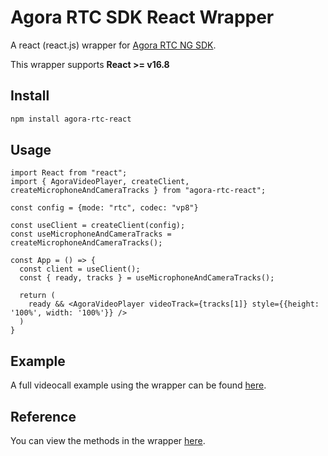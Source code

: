 # Agora RTC SDK React Wrapper

A react (react.js) wrapper for [Agora RTC NG SDK](https://www.npmjs.com/package/agora-rtc-sdk-ng).

This wrapper supports **React >= v16.8**

## Install
```bash
npm install agora-rtc-react
```

## Usage
```tsx
import React from "react";
import { AgoraVideoPlayer, createClient, createMicrophoneAndCameraTracks } from "agora-rtc-react";

const config = {mode: "rtc", codec: "vp8"}

const useClient = createClient(config);
const useMicrophoneAndCameraTracks = createMicrophoneAndCameraTracks();

const App = () => {
  const client = useClient();
  const { ready, tracks } = useMicrophoneAndCameraTracks();

  return (
    ready && <AgoraVideoPlayer videoTrack={tracks[1]} style={{height: '100%', width: '100%'}} />
  )
}

``` 

## Example
A full videocall example using the wrapper can be found [here](https://github.com/AgoraIO-Community/agora-rtc-react/wiki/Example).

## Reference 
You can view the methods in the wrapper [here](https://github.com/AgoraIO-Community/agora-rtc-react/wiki/API).
